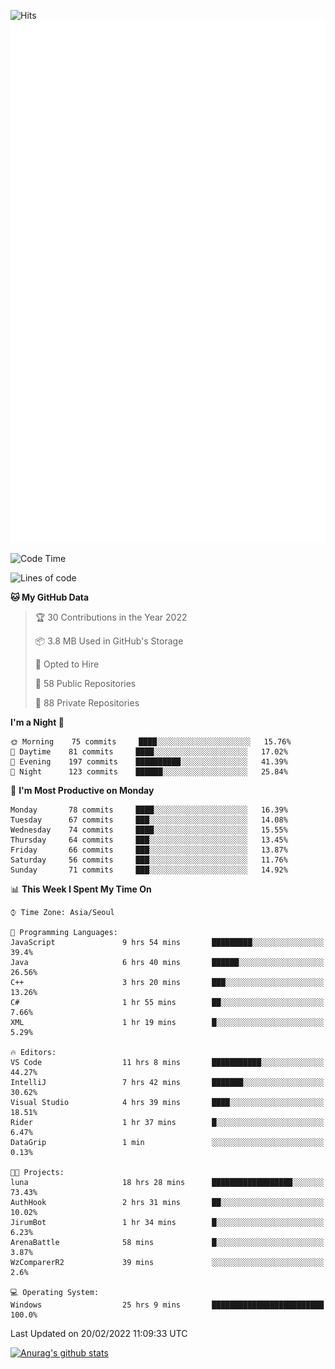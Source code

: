 ![Hits](https://hits.seeyoufarm.com/api/count/incr/badge.svg?url=https%3A%2F%2Fgithub.com%2Fkokose1234&count_bg=%2379C83D&title_bg=%23555555&icon=apple.svg&icon_color=%23E7E7E7&title=hits&edge_flat=false)
<br/>
![Metrics](https://github.com/kokose1234/kokose1234/blob/main/github-metrics.svg)

<!--START_SECTION:waka-->
![Code Time](http://img.shields.io/badge/Code%20Time-491%20hrs%2011%20mins-blue)

![Lines of code](https://img.shields.io/badge/From%20Hello%20World%20I%27ve%20Written-8%20Million%20lines%20of%20code-blue)

**🐱 My GitHub Data** 

> 🏆 30 Contributions in the Year 2022
 > 
> 📦 3.8 MB Used in GitHub's Storage 
 > 
> 💼 Opted to Hire
 > 
> 📜 58 Public Repositories 
 > 
> 🔑 88 Private Repositories  
 > 
**I'm a Night 🦉** 

```text
🌞 Morning    75 commits     ████░░░░░░░░░░░░░░░░░░░░░   15.76% 
🌆 Daytime    81 commits     ████░░░░░░░░░░░░░░░░░░░░░   17.02% 
🌃 Evening    197 commits    ██████████░░░░░░░░░░░░░░░   41.39% 
🌙 Night      123 commits    ██████░░░░░░░░░░░░░░░░░░░   25.84%

```
📅 **I'm Most Productive on Monday** 

```text
Monday       78 commits     ████░░░░░░░░░░░░░░░░░░░░░   16.39% 
Tuesday      67 commits     ███░░░░░░░░░░░░░░░░░░░░░░   14.08% 
Wednesday    74 commits     ████░░░░░░░░░░░░░░░░░░░░░   15.55% 
Thursday     64 commits     ███░░░░░░░░░░░░░░░░░░░░░░   13.45% 
Friday       66 commits     ███░░░░░░░░░░░░░░░░░░░░░░   13.87% 
Saturday     56 commits     ███░░░░░░░░░░░░░░░░░░░░░░   11.76% 
Sunday       71 commits     ███░░░░░░░░░░░░░░░░░░░░░░   14.92%

```


📊 **This Week I Spent My Time On** 

```text
⌚︎ Time Zone: Asia/Seoul

💬 Programming Languages: 
JavaScript               9 hrs 54 mins       █████████░░░░░░░░░░░░░░░░   39.4% 
Java                     6 hrs 40 mins       ██████░░░░░░░░░░░░░░░░░░░   26.56% 
C++                      3 hrs 20 mins       ███░░░░░░░░░░░░░░░░░░░░░░   13.26% 
C#                       1 hr 55 mins        ██░░░░░░░░░░░░░░░░░░░░░░░   7.66% 
XML                      1 hr 19 mins        █░░░░░░░░░░░░░░░░░░░░░░░░   5.29%

🔥 Editors: 
VS Code                  11 hrs 8 mins       ███████████░░░░░░░░░░░░░░   44.27% 
IntelliJ                 7 hrs 42 mins       ███████░░░░░░░░░░░░░░░░░░   30.62% 
Visual Studio            4 hrs 39 mins       ████░░░░░░░░░░░░░░░░░░░░░   18.51% 
Rider                    1 hr 37 mins        █░░░░░░░░░░░░░░░░░░░░░░░░   6.47% 
DataGrip                 1 min               ░░░░░░░░░░░░░░░░░░░░░░░░░   0.13%

🐱‍💻 Projects: 
luna                     18 hrs 28 mins      ██████████████████░░░░░░░   73.43% 
AuthHook                 2 hrs 31 mins       ██░░░░░░░░░░░░░░░░░░░░░░░   10.02% 
JirumBot                 1 hr 34 mins        █░░░░░░░░░░░░░░░░░░░░░░░░   6.23% 
ArenaBattle              58 mins             █░░░░░░░░░░░░░░░░░░░░░░░░   3.87% 
WzComparerR2             39 mins             ░░░░░░░░░░░░░░░░░░░░░░░░░   2.6%

💻 Operating System: 
Windows                  25 hrs 9 mins       █████████████████████████   100.0%

```


 Last Updated on 20/02/2022 11:09:33 UTC
<!--END_SECTION:waka-->

[![Anurag's github stats](https://github-readme-stats.vercel.app/api?username=kokose1234&theme=dracula)](https://github.com/anuraghazra/github-readme-stats)



	
